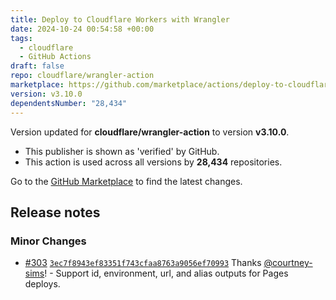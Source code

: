 ```yaml
---
title: Deploy to Cloudflare Workers with Wrangler
date: 2024-10-24 00:54:58 +00:00
tags:
  - cloudflare
  - GitHub Actions
draft: false
repo: cloudflare/wrangler-action
marketplace: https://github.com/marketplace/actions/deploy-to-cloudflare-workers-with-wrangler
version: v3.10.0
dependentsNumber: "28,434"
---
```



Version updated for **cloudflare/wrangler-action** to version **v3.10.0**.
- This publisher is shown as 'verified' by GitHub.
- This action is used across all versions by **28,434** repositories.

Go to the [GitHub Marketplace](https://github.com/marketplace/actions/deploy-to-cloudflare-workers-with-wrangler) to find the latest changes.

## Release notes

### Minor Changes

-   [#303](https://github.com/cloudflare/wrangler-action/pull/303) [`3ec7f8943ef83351f743cfaa8763a9056ef70993`](https://github.com/cloudflare/wrangler-action/commit/3ec7f8943ef83351f743cfaa8763a9056ef70993) Thanks [@courtney-sims](https://github.com/courtney-sims)! - Support id, environment, url, and alias outputs for Pages deploys.

